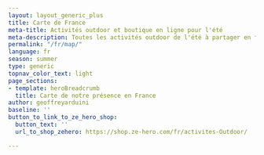```yaml
---
layout: layout_generic_plus
title: Carte de France
meta-title: Activités outdoor et boutique en ligne pour l'été
meta-description: Toutes les activités outdoor de l'été à partager en famille ou entre amis où que vous soyez en France et quelque soit votre niveau
permalink: "/fr/map/"
language: fr
season: summer
type: generic
topnav_color_text: light
page_sections:
- template: heroBreadcrumb
  title: Carte de notre présence en France
author: geoffreyarduini
baseline: ''
button_to_link_to_ze_hero_shop:
  button_text: ''
  url_to_shop_zehero: https://shop.ze-hero.com/fr/activites-Outdoor/

---
```

 <script type="text/javascript" src="https://code.jquery.com/jquery-1.11.3.min.js"></script>
<script src="/js/jquery.vmap.js"></script>
<script src="/js/jquery.vmap.france.js"></script>

<script>
    jQuery(document).ready(function () {
      jQuery('#vmap').vectorMap({
        map: 'france_fr',
        enableZoom: true,
        showTooltip: true
      });
    });
  </script>

 <div id="vmap" style="width: 680px; height: 520px;"></div>